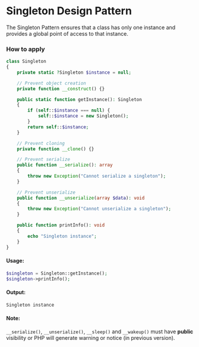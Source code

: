 # Singleton Design Pattern
The Singleton Pattern ensures that a class has only one instance and provides a global point of access to that instance.

### How to apply
```php
class Singleton
{
    private static ?Singleton $instance = null;

    // Prevent object creation
    private function __construct() {}

    public static function getInstance(): Singleton
    {
        if (self::$instance === null) {
            self::$instance = new Singleton();
        }
        return self::$instance;
    }

    // Prevent cloning
    private function __clone() {}

    // Prevent serialize
    public function __serialize(): array
    {
        throw new Exception("Cannot serialize a singleton");
    }

    // Prevent unserialize
    public function __unserialize(array $data): void
    {
        throw new Exception("Cannot unserialize a singleton");
    }

    public function printInfo(): void
    {
        echo "Singleton instance";
    }
}
```

#### Usage:
```php
$singleton = Singleton::getInstance();
$singleton->printInfo();
```

#### Output:
```txt
Singleton instance
```

#### Note:
`__serialize()`, `__unserialize()`, `__sleep()` and `__wakeup()` must have **public** visibility or PHP will generate warning or notice (in previous version).
